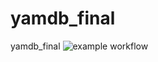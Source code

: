 # yamdb_final
yamdb_final
![example workflow](https://github.com/DipperPain/yamdb_final/actions/workflows/yamdb_workflows.yml/badge.svg)